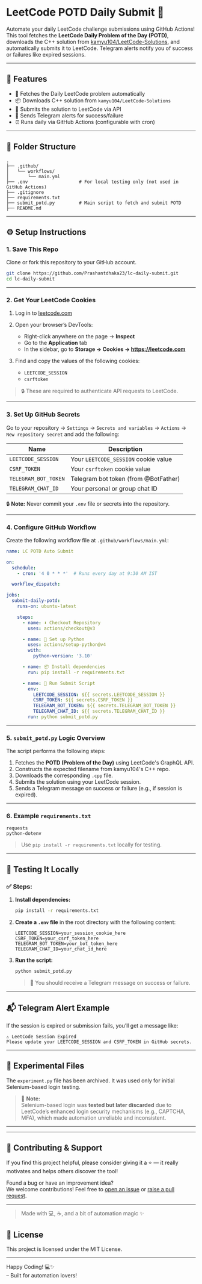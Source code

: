 # LeetCode POTD Daily Submit 🚀

Automate your daily LeetCode challenge submissions using GitHub Actions!  
This tool fetches the **LeetCode Daily Problem of the Day (POTD)**, downloads the C++ solution from [kamyu104/LeetCode-Solutions](https://github.com/kamyu104/LeetCode-Solutions), and automatically submits it to LeetCode. Telegram alerts notify you of success or failures like expired sessions.

---

## 📌 Features

- 🔁 Fetches the Daily LeetCode problem automatically
- 📦 Downloads C++ solution from `kamyu104/LeetCode-Solutions`
- 🚀 Submits the solution to LeetCode via API
- 🔔 Sends Telegram alerts for success/failure
- ⏰ Runs daily via GitHub Actions (configurable with cron)

---

## 📂 Folder Structure

```
.
├── .github/
│   └── workflows/
│       └── main.yml
├── .env                   # For local testing only (not used in GitHub Actions)
├── .gitignore
├── requirements.txt
├── submit_potd.py         # Main script to fetch and submit POTD
├── README.md
```

---

## ⚙️ Setup Instructions

### 1. Save This Repo

Clone or fork this repository to your GitHub account.

```bash
git clone https://github.com/Prashantdhaka23/lc-daily-submit.git
cd lc-daily-submit
```
---
### 2. Get Your LeetCode Cookies

1. Log in to [leetcode.com](https://leetcode.com)

2. Open your browser’s DevTools:
   - Right-click anywhere on the page → **Inspect**
   - Go to the **Application** tab
   - In the sidebar, go to **Storage → Cookies → https://leetcode.com**

3. Find and copy the values of the following cookies:
   - `LEETCODE_SESSION`
   - `csrftoken`

> 🔒 These are required to authenticate API requests to LeetCode.
---
### 3. Set Up GitHub Secrets

Go to your repository → `Settings` → `Secrets and variables` → `Actions` → `New repository secret` and add the following:

| Name                  | Description                            |
|-----------------------|----------------------------------------|
| `LEETCODE_SESSION`    | Your `LEETCODE_SESSION` cookie value   |
| `CSRF_TOKEN`          | Your `csrftoken` cookie value          |
| `TELEGRAM_BOT_TOKEN`  | Telegram bot token (from @BotFather)   |
| `TELEGRAM_CHAT_ID`    | Your personal or group chat ID         |

🔒 **Note:** Never commit your `.env` file or secrets into the repository.

---

### 4. Configure GitHub Workflow

Create the following workflow file at `.github/workflows/main.yml`:

```yaml
name: LC POTD Auto Submit

on:
  schedule:
    - cron: '4 0 * * *'  # Runs every day at 9:30 AM IST

  workflow_dispatch:

jobs:
  submit-daily-potd:
    runs-on: ubuntu-latest

    steps:
      - name: ⬇️ Checkout Repository
        uses: actions/checkout@v3

      - name: 🐍 Set up Python
        uses: actions/setup-python@v4
        with:
          python-version: '3.10'

      - name: 📦 Install dependencies
        run: pip install -r requirements.txt

      - name: 🚀 Run Submit Script
        env:
          LEETCODE_SESSION: ${{ secrets.LEETCODE_SESSION }}
          CSRF_TOKEN: ${{ secrets.CSRF_TOKEN }}
          TELEGRAM_BOT_TOKEN: ${{ secrets.TELEGRAM_BOT_TOKEN }}
          TELEGRAM_CHAT_ID: ${{ secrets.TELEGRAM_CHAT_ID }}
        run: python submit_potd.py
```

---

### 5. `submit_potd.py` Logic Overview

The script performs the following steps:

1. Fetches the **POTD (Problem of the Day)** using LeetCode's GraphQL API.
2. Constructs the expected filename from kamyu104's C++ repo.
3. Downloads the corresponding `.cpp` file.
4. Submits the solution using your LeetCode session.
5. Sends a Telegram message on success or failure (e.g., if session is expired).

---

### 6. Example `requirements.txt`

```
requests
python-dotenv
```

> Use `pip install -r requirements.txt` locally for testing.

---


## 🧪 Testing It Locally

### ✅ Steps:

1. **Install dependencies:**

   ```bash
   pip install -r requirements.txt
   ```

2. **Create a `.env` file** in the root directory with the following content:

   ```env
   LEETCODE_SESSION=your_session_cookie_here
   CSRF_TOKEN=your_csrf_token_here
   TELEGRAM_BOT_TOKEN=your_bot_token_here
   TELEGRAM_CHAT_ID=your_chat_id_here
   ```

3. **Run the script:**
   ```bash
   python submit_potd.py
   ```
   > 💬 You should receive a Telegram message on success or failure.

---

## 📬 Telegram Alert Example

If the session is expired or submission fails, you’ll get a message like:

```
⚠️ LeetCode Session Expired
Please update your LEETCODE_SESSION and CSRF_TOKEN in GitHub secrets.
```

---

## 🧼 Experimental Files

The `experiment.py` file has been archived. It was used only for initial Selenium-based login testing.

> 🧪 **Note:**  
> Selenium-based login was **tested but later discarded** due to LeetCode’s enhanced login security mechanisms (e.g., CAPTCHA, MFA), which made automation unreliable and inconsistent.

---

---

## 🙌 Contributing & Support

If you find this project helpful, please consider giving it a ⭐️ — it really motivates and helps others discover the tool!

Found a bug or have an improvement idea?  
We welcome contributions! Feel free to [open an issue](https://github.com/Prashantdhaka23/lc-daily-submit/issues) or [raise a pull request](https://github.com/Prashantdhaka23/lc-daily-submit/pulls).

---

> Made with 💻, ☕, and a bit of automation magic ✨

## 📄 License

This project is licensed under the MIT License.

---

Happy Coding! 💻✨  
– Built for automation lovers!
